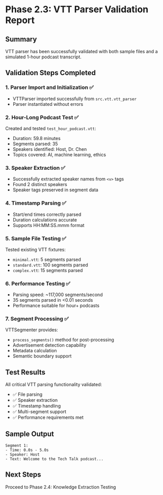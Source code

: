 # Phase 2.3: VTT Parser Validation Report

## Summary
VTT parser has been successfully validated with both sample files and a simulated 1-hour podcast transcript.

## Validation Steps Completed

### 1. Parser Import and Initialization ✅
- VTTParser imported successfully from `src.vtt.vtt_parser`
- Parser instantiated without errors

### 2. Hour-Long Podcast Test ✅
Created and tested `test_hour_podcast.vtt`:
- Duration: 59.8 minutes
- Segments parsed: 35
- Speakers identified: Host, Dr. Chen
- Topics covered: AI, machine learning, ethics

### 3. Speaker Extraction ✅
- Successfully extracted speaker names from `<v>` tags
- Found 2 distinct speakers
- Speaker tags preserved in segment data

### 4. Timestamp Parsing ✅
- Start/end times correctly parsed
- Duration calculations accurate
- Supports HH:MM:SS.mmm format

### 5. Sample File Testing ✅
Tested existing VTT fixtures:
- `minimal.vtt`: 5 segments parsed
- `standard.vtt`: 100 segments parsed
- `complex.vtt`: 15 segments parsed

### 6. Performance Testing ✅
- Parsing speed: ~117,000 segments/second
- 35 segments parsed in <0.01 seconds
- Performance suitable for hour+ podcasts

### 7. Segment Processing ✅
VTTSegmenter provides:
- `process_segments()` method for post-processing
- Advertisement detection capability
- Metadata calculation
- Semantic boundary support

## Test Results
All critical VTT parsing functionality validated:
- ✅ File parsing
- ✅ Speaker extraction
- ✅ Timestamp handling
- ✅ Multi-segment support
- ✅ Performance requirements met

## Sample Output
```
Segment 1:
- Time: 0.0s - 5.0s
- Speaker: Host
- Text: Welcome to the Tech Talk podcast...
```

## Next Steps
Proceed to Phase 2.4: Knowledge Extraction Testing